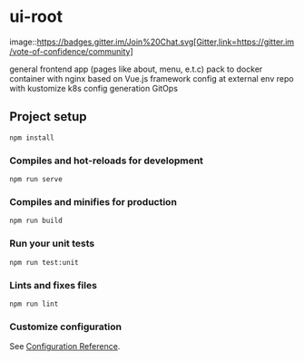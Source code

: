 # ui-root
image::https://badges.gitter.im/Join%20Chat.svg[Gitter,link=https://gitter.im/vote-of-confidence/community]

general frontend app (pages like about, menu, e.t.c)
pack to docker container with nginx
based on Vue.js framework
config at external env repo 
with kustomize k8s config generation
GitOps
## Project setup
```
npm install
```

### Compiles and hot-reloads for development
```
npm run serve
```

### Compiles and minifies for production
```
npm run build
```

### Run your unit tests
```
npm run test:unit
```

### Lints and fixes files
```
npm run lint
```

### Customize configuration
See [Configuration Reference](https://cli.vuejs.org/config/).
